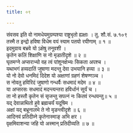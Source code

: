 ```yaml
---
title: ०९

---
```

संवसव इति वो नामधेयमुग्रम्पश्या राष्ट्रभृतो ह्यक्षाः । तु. शौ.सं. ७.१०९  
तस्मै त इन्द्रो हविषा विधेम वयं स्याम पतयो रयीणाम् ॥ १ ॥  
इदमुग्राय बभ्रवे यो ऽक्षेषु तनूवशी ।  
कृतेन कलिं शिक्षाणि स नो मृडातीदृशे ॥ २ ॥  
घृतमग्ने अप्सराभ्यो वह त्वं पांशूनक्षेभ्यः सिकता अपश्च ।  
यथाभगं हव्यदातिं जुषाणा मदन्तु देवा उभयानि हव्या ॥ ३ ॥  
यो नो देवो धनमिदं दिदेश यो अक्षाणां ग्रहणं शेषण्णञ्च ।  
स नोवतु हविरिदं जुषाणो गन्धर्वैः सधमादं मदेम ॥ ४ ॥  
या अप्सरसः सधमादं मदन्त्यन्तरा हविर्धानं सूर्यं च ।  
ता नो हस्तौ कृतेन सं सृजन्तु सपत्नं नः कितवं रन्धयन्तु॥ ५ ॥  
यद् देवान्नाथितो हुवे ब्रह्मचर्यं यदूषिम ।  
अक्षां यद् बभ्रूनालभे ते नो मृडन्त्वीदृशे ॥ ६ ॥  
आदिनवं प्रतिदीव्ने कृतेनास्माङ् अभि क्षर ।  
वृक्षमिवाशन्या जहि यो अस्मान् प्रतिदीव्यति ॥ ७ ॥  
  